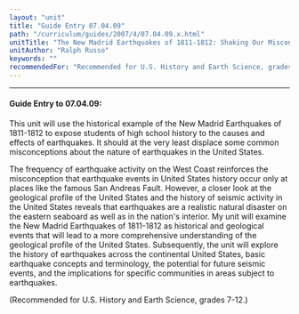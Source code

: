 ```yaml
---
layout: "unit"
title: "Guide Entry 07.04.09"
path: "/curriculum/guides/2007/4/07.04.09.x.html"
unitTitle: "The New Madrid Earthquakes of 1811-1812: Shaking Our Misconceptions about Earthquakes in United States History"
unitAuthor: "Ralph Russo"
keywords: ""
recommendedFor: "Recommended for U.S. History and Earth Science, grades 7-12."
---
```

<body>
<hr/>
<h4>
Guide Entry to 07.04.09:
</h4>
<p>
This unit will use the historical example of the New Madrid Earthquakes of 1811-1812 to expose students of high school history to the causes and effects of earthquakes. It should at the very least displace some common misconceptions about the nature of earthquakes in the United States.
</p>
<p>
The frequency of earthquake activity on the West Coast reinforces the misconception that earthquake events in United States history occur only at places like the famous San Andreas Fault. However, a closer look at the geological profile of the United States and the history of seismic activity in the United States reveals that earthquakes are a realistic natural disaster on the eastern seaboard as well as in the nation's interior. My unit will examine the New Madrid Earthquakes of 1811-1812 as historical and geological events that will lead to a more comprehensive understanding of the geological profile of the United States. Subsequently, the unit will explore the history of earthquakes across the continental United States, basic earthquake concepts and terminology, the potential for future seismic events, and the implications for specific communities in areas subject to earthquakes.
</p>
<p>
(Recommended for U.S. History and Earth Science, grades 7-12.)
</p>
</body>